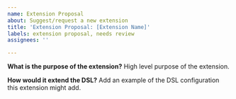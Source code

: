```yaml
---
name: Extension Proposal
about: Suggest/request a new extension
title: 'Extension Proposal: [Extension Name]'
labels: extension proposal, needs review
assignees: ''

---
```


**What is the purpose of the extension?**
High level purpose of the extension.

**How would it extend the DSL?**
Add an example of the DSL configuration this extension might add.
